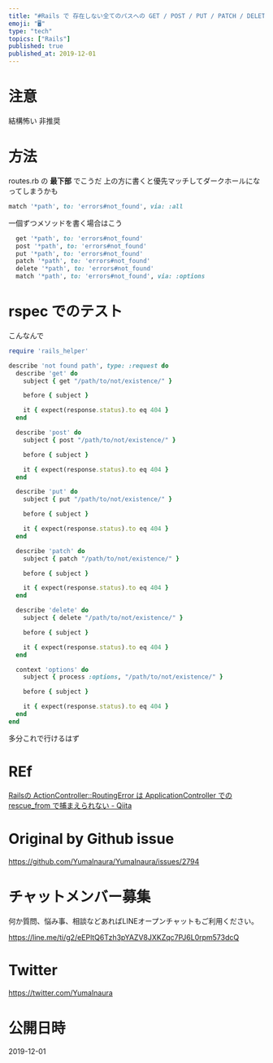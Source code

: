 ```yaml
---
title: "#Rails で 存在しない全てのパスへの GET / POST / PUT / PATCH / DELETE / OPTIONS リクエス"
emoji: "🖥"
type: "tech"
topics: ["Rails"]
published: true
published_at: 2019-12-01
---
```


# 注意

結構怖い
非推奨

# 方法

routes.rb の **最下部** でこうだ
上の方に書くと優先マッチしてダークホールになってしまうかも

```rb
match '*path', to: 'errors#not_found', via: :all
```

一個ずつメソッドを書く場合はこう

```rb
  get '*path', to: 'errors#not_found'
  post '*path', to: 'errors#not_found'
  put '*path', to: 'errors#not_found'
  patch '*path', to: 'errors#not_found'
  delete '*path', to: 'errors#not_found'
  match '*path', to: 'errors#not_found', via: :options
```

# rspec でのテスト

こんなんで

```rb
require 'rails_helper'

describe 'not found path', type: :request do
  describe 'get' do
    subject { get "/path/to/not/existence/" }

    before { subject }

    it { expect(response.status).to eq 404 }
  end

  describe 'post' do
    subject { post "/path/to/not/existence/" }

    before { subject }

    it { expect(response.status).to eq 404 }
  end

  describe 'put' do
    subject { put "/path/to/not/existence/" }

    before { subject }

    it { expect(response.status).to eq 404 }
  end

  describe 'patch' do
    subject { patch "/path/to/not/existence/" }

    before { subject }

    it { expect(response.status).to eq 404 }
  end

  describe 'delete' do
    subject { delete "/path/to/not/existence/" }

    before { subject }

    it { expect(response.status).to eq 404 }
  end

  context 'options' do
    subject { process :options, "/path/to/not/existence/" }

    before { subject }

    it { expect(response.status).to eq 404 }
  end
end
```

多分これで行けるはず


# REf

[Railsの ActionController::RoutingError は ApplicationController での rescue_from で捕まえられない - Qiita](https://qiita.com/gaaamii/items/183a9a3091a1751d833a)

# Original by Github issue

https://github.com/YumaInaura/YumaInaura/issues/2794








<!-- Update From Qiita API -->

# チャットメンバー募集


何か質問、悩み事、相談などあればLINEオープンチャットもご利用ください。

https://line.me/ti/g2/eEPltQ6Tzh3pYAZV8JXKZqc7PJ6L0rpm573dcQ





# Twitter


https://twitter.com/YumaInaura


<!-- Update From Qiita API -->



# 公開日時

2019-12-01
